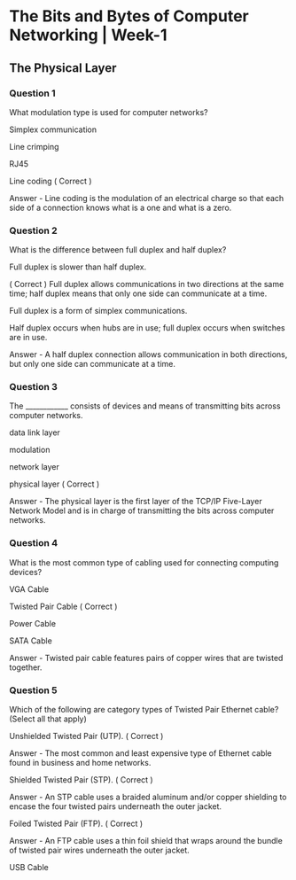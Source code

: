 # The Bits and Bytes of Computer Networking | Week-1

## The Physical Layer

### Question 1

What modulation type is used for computer networks?


Simplex communication

Line crimping

RJ45

Line coding ( Correct )


Answer - Line coding is the modulation of an electrical charge so that each side of a connection knows what is a one and what is a zero.

### Question 2

What is the difference between full duplex and half duplex?


Full duplex is slower than half duplex.

( Correct ) Full duplex allows communications in two directions at the same time; half duplex means that only one side can communicate at a time.

Full duplex is a form of simplex communications.

Half duplex occurs when hubs are in use; full duplex occurs when switches are in use.

Answer - A half duplex connection allows communication in both directions, but only one side can communicate at a time.


### Question 3

The ____________ consists of devices and means of transmitting bits across computer networks.


data link layer

modulation

network layer

physical layer ( Correct )

Answer - The physical layer is the first layer of the TCP/IP Five-Layer Network Model and is in charge of transmitting the bits across computer networks.

### Question 4

What is the most common type of cabling used for connecting computing devices?


VGA Cable

Twisted Pair Cable ( Correct )

Power Cable

SATA Cable

Answer - Twisted pair cable features pairs of copper wires that are twisted together.

### Question 5

Which of the following are category types of Twisted Pair Ethernet cable? (Select all that apply)


Unshielded Twisted Pair (UTP). ( Correct )

Answer - The most common and least expensive type of Ethernet cable found in business and home networks.


Shielded Twisted Pair (STP). ( Correct )

Answer - An STP cable uses a braided aluminum and/or copper shielding to encase the four twisted pairs underneath the outer jacket.


Foiled Twisted Pair (FTP). ( Correct )

Answer - An FTP cable uses a thin foil shield that wraps around the bundle of twisted pair wires underneath the outer jacket.


USB Cable
